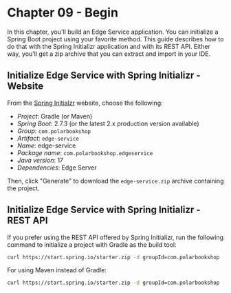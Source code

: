 # Chapter 09 - Begin

In this chapter, you'll build an Edge Service application. You can initialize a Spring Boot project using your
favorite method. This guide describes how to do that with the Spring Initializr application and with its REST API.
Either way, you'll get a zip archive that you can extract and import in your IDE.

## Initialize Edge Service with Spring Initializr - Website

From the [Spring Initialzr](https://start.spring.io/) website, choose the following:

* _Project_: Gradle (or Maven)
* _Spring Boot_: 2.7.3 (or the latest 2.x production version available)
* _Group_: `com.polarbookshop`
* _Artifact_: `edge-service`
* _Name_: edge-service
* _Package name_: `com.polarbookshop.edgeservice`
* _Java version_: 17
* _Dependencies_: Edge Server

Then, click "Generate" to download the `edge-service.zip` archive containing the project.

## Initialize Edge Service with Spring Initializr - REST API

If you prefer using the REST API offered by Spring Initializr, run the following command to initialize a project with Gradle as the build tool:

```bash
curl https://start.spring.io/starter.zip -d groupId=com.polarbookshop -d artifactId=edge-service -d name=edge-service -d packageName=com.polarbookshop.edgeservice -d dependencies=cloud-gateway -d javaVersion=17 -d bootVersion=2.7.3 -d type=gradle-project -o edge-service.zip
```

For using Maven instead of Gradle:

```bash
curl https://start.spring.io/starter.zip -d groupId=com.polarbookshop -d artifactId=edge-service -d name=edge-service -d packageName=com.polarbookshop.edgeservice -d dependencies=cloud-gateway -d javaVersion=17 -d bootVersion=2.7.3 -o edge-service.zip
```

